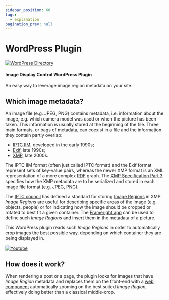 ```yaml
---
sidebar_position: 60
tags:
  - explanation
pagination_prev: null
---
```


# WordPress Plugin

[![WordPress Directory](https://img.shields.io/wordpress/plugin/v/image-display-control)](https://wordpress.org/plugins/image-display-control/)

<!--
WARNING: Bits of information here are duplicated in several places:
  * https://docs.frameright.io/wordpress
  * https://github.com/Frameright/image-display-control-wordpress
  * https://github.com/Frameright/image-display-control-wordpress/blob/master/readme.txt
Make sure to keep them in sync.
-->

#### Image Display Control WordPress Plugin

An easy way to leverage image region metadata on your site.

## Which image metadata?

An image file (e.g. JPEG, PNG) contains metadata, i.e. information about the
image, e.g. which camera model was used or when the picture has been taken.
This information is usually stored at the beginning of the file. Three main
formats, or bags of metadata, can coexist in a file and the information they
contain partly overlap:

- [IPTC IIM](https://en.wikipedia.org/wiki/IPTC_Information_Interchange_Model),
  developed in the early 1990s;
- [Exif](https://en.wikipedia.org/wiki/Exif), late 1990s;
- [XMP](https://en.wikipedia.org/wiki/Extensible_Metadata_Platform), late 2000s.

The IPTC IIM format (often just called IPTC format) and the Exif format
represent sets of key-value pairs, whereas the newer XMP format is an XML
representation of a more complex
[RDF](https://en.wikipedia.org/wiki/Resource_Description_Framework) graph. The
[XMP Specification Part 3](https://developer.adobe.com/xmp/docs/XMPSpecifications/)
specifies how the XMP metadata are to be serialized and stored in each image
file format (e.g. JPEG, PNG).

The
[IPTC council](https://en.wikipedia.org/wiki/International_Press_Telecommunications_Council)
has defined a standard for storing
[Image Regions](https://iptc.org/std/photometadata/specification/IPTC-PhotoMetadata#image-region)
in XMP. _Image Regions_ are useful for describing specific areas of the image
(e.g. objects, people) or for indicating how the image should be cropped or
rotated to best fit a given container. The
[Frameright app](https://frameright.app/) can be used to define such _Image
Regions_ and insert them in the metadata of a picture.

This WordPress plugin reads such _Image Regions_ in order to automatically crop
images the best possible way, depending on which container they are being
displayed in.

[![Youtube](https://img.youtube.com/vi/vlyoAPku_NU/0.jpg)](https://www.youtube.com/watch?v=vlyoAPku_NU 'Youtube')

## How does it work?

When rendering a post or a page, the plugin looks for images that have _Image
Region_ metadata and replaces them on the front-end with a
[web component](../web-component/README.md)
automatically zooming on the best suited _Image Region_, effectively
doing better than a classical middle-crop.
